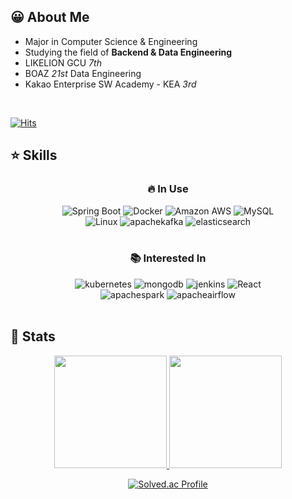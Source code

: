 <!--
<div align="center">
  
  ![header](https://capsule-render.vercel.app/api?type=waving&color=auto&height=175&text=Hi%20🍀&animation=fadeIn&fontAlignY=35&fontSize=45)
</div>
-->

## 😀 About Me
- Major in Computer Science & Engineering
- Studying the field of **Backend & Data Engineering**
- LIKELION GCU *7th*
- BOAZ *21st* Data Engineering
- Kakao Enterprise SW Academy - KEA *3rd*

<br>

[![Hits](https://hits.seeyoufarm.com/api/count/incr/badge.svg?url=https%3A%2F%2Fgithub.com%2Foo-ni&count_bg=%2379C83D&title_bg=%23555555&icon=&icon_color=%23E7E7E7&title=hits&edge_flat=false)](https://hits.seeyoufarm.com)

## ⭐️ Skills

<div align="center" dir="auto">
  <h3>
    <a>
      🔥 In Use
    </a>
  </h3>
  <a>
    <img alt="Spring Boot" src="https://img.shields.io/badge/Spring Boot-6DB33F?style=for-the-badge&logo=Spring Boot&logoColor=white">
  </a>
  <a>
    <img alt="Docker" src="https://img.shields.io/badge/Docker-2496ED?style=for-the-badge&logo=Docker&logoColor=white">
  </a>
  <a>
    <img alt="Amazon AWS" src="https://img.shields.io/badge/AWS-232F3E?style=for-the-badge&logo=Amazon AWS&logoColor=white">
  </a>
  <a>
    <img alt="MySQL" src="https://img.shields.io/badge/Mysql-4479A1?style=for-the-badge&logo=MySQL&logoColor=white">
  </a>

  <br>
  <a>
    <img alt="Linux" src="https://img.shields.io/badge/Linux-FCC624?style=for-the-badge&logo=Linux&logoColor=white">
  </a>
  <a>
    <img alt="apachekafka" src="https://img.shields.io/badge/apache kafka-231F20?style=for-the-badge&logo=apachekafka&logoColor=white">
  </a>
  <a>
    <img alt="elasticsearch" src="https://img.shields.io/badge/elastic search-005571?style=for-the-badge&logo=elasticsearch&logoColor=white">
  </a>
  <br>
  <a></a>
  
</div>

<br>

<div align="center" dir="auto">
  <h3>
    <a>
      📚 Interested In
    </a>
  </h3>
  <a>
    <img alt="kubernetes" src="https://img.shields.io/badge/kubernetes-326CE5?style=for-the-badge&logo=kubernetes&logoColor=white">
  </a>
  <a>
    <img alt="mongodb" src="https://img.shields.io/badge/Mongodb-47A248?style=for-the-badge&logo=mongodb&logoColor=white">
  </a>
  <a>
    <img alt="jenkins" src="https://img.shields.io/badge/jenkins-D24939?style=for-the-badge&logo=jenkins&logoColor=white">
  </a>
  <a>
    <img alt="React" src="https://img.shields.io/badge/React-61DAFB?style=for-the-badge&logo=React&logoColor=white">
  </a>
  <br>
  <a>
    <img alt="apachespark" src="https://img.shields.io/badge/apache spark-E25A1C?style=for-the-badge&logo=apachespark&logoColor=white">
  </a>
  <a>
    <img alt="apacheairflow" src="https://img.shields.io/badge/apache airflow-017CEE?style=for-the-badge&logo=apacheairflow&logoColor=white">
  </a>
  
  
</div>

<br>

<!--
<div align="center" dir="auto">
  <h3>
    <a>
      🌱 Experienced
    </a>
  </h3>
  <a>
    <img alt="C++" src="https://img.shields.io/badge/C++-00599C?style=for-the-badge&logo=Cplusplus&logoColor=white">
  </a>
  <a>
    <img alt="Django" src="https://img.shields.io/badge/Django-092E20?style=for-the-badge&logo=Django&logoColor=white">
  </a>
  <a>
    <img alt="flask" src="https://img.shields.io/badge/flask-000000?style=for-the-badge&logo=flask&logoColor=white">
  </a>
  <a>
    <img alt="pytorch" src="https://img.shields.io/badge/pytorch-EE4C2C?style=for-the-badge&logo=pytorch&logoColor=white">
  </a>
  <br>
  <a>
    <img alt="pandas" src="https://img.shields.io/badge/pandas-150458?style=for-the-badge&logo=pandas&logoColor=white">
  </a>
  <a>
    <img alt="numpy" src="https://img.shields.io/badge/numpy-013243?style=for-the-badge&logo=numpy&logoColor=white">
  </a>
  <a>
    <img alt="qgis" src="https://img.shields.io/badge/qgis-589632?style=for-the-badge&logo=qgis&logoColor=white">
  </a>
  <a>
    <img alt="scikitlearn" src="https://img.shields.io/badge/scikitlearn-F7931E?style=for-the-badge&logo=scikitlearn&logoColor=white">
  </a>
  
</div>
-->

## 🎲 Stats
<div align="center" dir="auto">
  <a href="https://github.com/oo-ni/github-readme-stats">
    <img height="180em" src="https://github-readme-stats.vercel.app/api?username=oo-ni&include_all_commits=true&show_icons=true&theme=buefy" style="max-width: 100%">
  </a>
  <a>
  <img height="180em" src="https://github-readme-stats.vercel.app/api/top-langs/?username=oo-ni&layout=compact" style="max-width: 100%">
  </a>
</div>
<div align="center" dir="auto">
  
  [![Solved.ac Profile](http://mazassumnida.wtf/api/v2/generate_badge?boj=bdbsrjsdn)](https://solved.ac/bdbsrjsdn/)
</div>



